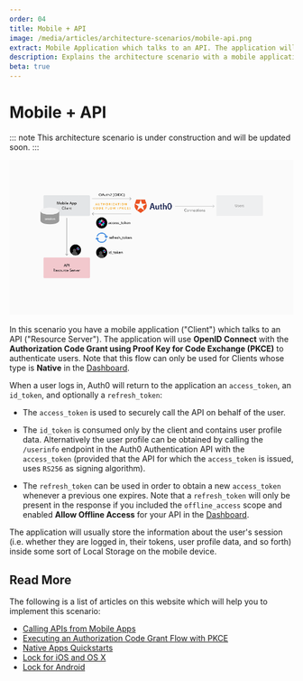 ```yaml
---
order: 04
title: Mobile + API
image: /media/articles/architecture-scenarios/mobile-api.png
extract: Mobile Application which talks to an API. The application will use OpenID Connect with the Authorization Code Grant using Proof Key for Code Exchange (PKCE) to authenticate users.
description: Explains the architecture scenario with a mobile application client communicating with an API.
beta: true
---
```


# Mobile + API

::: note
This architecture scenario is under construction and will be updated soon.
:::

![Mobile + API Flow](/media/articles/architecture-scenarios/mobile-api.png)

In this scenario you have a mobile application ("Client") which talks to an API ("Resource Server"). The application will use **OpenID Connect** with the **Authorization Code Grant using Proof Key for Code Exchange (PKCE)** to authenticate users. Note that this flow can only be used for Clients whose type is **Native** in the [Dashboard](${manage_url}).

When a user logs in, Auth0 will return to the application an `access_token`, an `id_token`, and optionally a `refresh_token`:

- The `access_token` is used to securely call the API on behalf of the user.

- The `id_token` is consumed only by the client and contains user profile data. Alternatively the user profile can be obtained by calling the `/userinfo` endpoint in the Auth0 Authentication API with the `access_token` (provided that the API for which the `access_token` is issued, uses `RS256` as signing algorithm).

- The `refresh_token` can be used in order to obtain a new `access_token` whenever a previous one expires. Note that a `refresh_token` will only be present in the response if you included the `offline_access` scope and enabled **Allow Offline Access** for your API in the [Dashboard](${manage_url}).

The application will usually store the information about the user's session (i.e. whether they are logged in, their tokens, user profile data, and so forth) inside some sort of Local Storage on the mobile device.

## Read More

The following is a list of articles on this website which will help you to implement this scenario:

* [Calling APIs from Mobile Apps](/api-auth/grant/authorization-code-pkce)
* [Executing an Authorization Code Grant Flow with PKCE](/api-auth/tutorials/authorization-code-grant-pkce)
* [Native Apps Quickstarts](/quickstart/native/)
* [Lock for iOS and OS X](/libraries/lock-ios)
* [Lock for Android](/libraries/lock-android)
